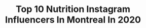 ---
title: Top 10 Nutrition Instagram Influencers In Montreal In 2020
description: >-
  Find top nutrition Instagram influencers in Montreal in 2020. Most popular hashtags: #montreal #nutrition #lifestyle #love.
platform: Instagram
profiles:
  - username: "shaksz_3"
    fullname: >-
      Ahmed Mesallati
    location: "Canada"
    followers: 36143
    engagement: 433
    commentsToLikes: 0.037005
    id: ck14jig87kikb0i19w6no7dxd
    verified: false
    hashtags: "#camaro, #intothedark, #noir, #sweetsour"
  - username: "3hellhounds"
    fullname: >-
      Ruby•Prince•Damon | Dobermans
    location: "Canada"
    followers: 70585
    engagement: 435
    commentsToLikes: 0.044037
    id: ck6u7nfe1mk3z0j71ik9hy2xr
    verified: false
    hashtags: "#dogfood, #nutrition, #covid19, #barkbox"
  - username: "corinnelaframboise"
    fullname: >-
      Corinne Laframboise
    location: "Canada"
    followers: 5745
    engagement: 564
    commentsToLikes: 0.057139
    id: ck6tszr917r670j718v1nbq8n
    verified: false
    hashtags: "#champion, #version2, #quarantine, #confinement"
  - username: "maral_tabatabaee"
    fullname: >-
      M  A  R  A  L ©
    location: "Canada"
    followers: 12653
    engagement: 600
    commentsToLikes: 0.061881
    id: ck6ub2lqt73us0j71empyzndf
    verified: false
    hashtags: "#swipeleft, #proteinbars, #girlswithmuscle, #roadtosuccess"
  - username: "bellsebobo"
    fullname: >-
      FILIPINA X GHANAIAN 🇵🇭🇬🇭
    location: "Canada"
    followers: 437015
    engagement: 969
    commentsToLikes: 0.014563
    id: ck8swqzhtexr60j783kelpfnx
    verified: false
    hashtags: "#missygirl, #missyempire, #ad, #filipina"
  - username: "lauriedouceur"
    fullname: >-
      Laurie Côté
    location: "Canada"
    followers: 24778
    engagement: 278
    commentsToLikes: 0.076677
    id: ck5zq2s7gttvc0i147whkoj23
    verified: false
    hashtags: "#lienaffili, #birthdayhomeparty, #essentielsco, #affiliation"
  - username: "danielle.vaughan"
    fullname: >-
      D A N I E L L E
    location: "Canada"
    followers: 271415
    engagement: 380
    commentsToLikes: 0.022487
    id: ck5bwusrkmghd0i111imiupii
    verified: false
    hashtags: ""
  - username: "stefaniaangelinax"
    fullname: >-
      STEFANIA ♔
    location: "Canada"
    followers: 3592
    engagement: 2181
    commentsToLikes: 0.121539
    id: ck6ttoeukbq3r0j71ckpuzcsm
    verified: false
    hashtags: "#brandpartner, #crazydogmom, #foodfriday, #ad"
  - username: "aaparker1"
    fullname: >-
      Alex Parker
    location: "Canada"
    followers: 49660
    engagement: 347
    commentsToLikes: 0.026513
    id: ck0vweg7wtbpd0i19s7p5by66
    verified: false
    hashtags: "#synchro, #benchpress, #bornprimitive, #crossfitgirls"
  - username: "devinmoorman"
    fullname: >-
      Devin Moorman
    location: "Canada"
    followers: 12058
    engagement: 866
    commentsToLikes: 0.033758
    id: ck5hm9h3yljn40i11wrgm4vlu
    verified: false
    hashtags: "#gymselfie, #weightlifting, #fitnesslife, #fitnessforlife"
---